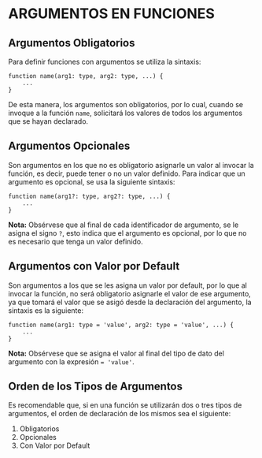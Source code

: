 # ARGUMENTOS EN FUNCIONES

## Argumentos Obligatorios

Para definir funciones con argumentos se utiliza la sintaxis:

~~~
function name(arg1: type, arg2: type, ...) {
    ...
}
~~~

De esta manera, los argumentos son obligatorios, por lo cual, cuando se invoque a la función `name`, solicitará los valores de todos los argumentos que se hayan declarado.

## Argumentos Opcionales

Son argumentos en los que no es obligatorio asignarle un valor al invocar la función, es decir, puede tener o no un valor definido. Para indicar que un argumento es opcional, se usa la siguiente sintaxis:

~~~
function name(arg1?: type, arg2?: type, ...) {
    ...
}
~~~

**Nota:** Obsérvese que al final de cada identificador de argumento, se le asigna el signo `?`, esto indica que el argumento es opcional, por lo que no es necesario que tenga un valor definido.

## Argumentos con Valor por Default

Son argumentos a los que se les asigna un valor por default, por lo que al invocar la función, no será obligatorio asignarle el valor de ese argumento, ya que tomará el valor que se asigó desde la declaración del argumento, la sintaxis es la siguiente:

~~~
function name(arg1: type = 'value', arg2: type = 'value', ...) {
    ...
}
~~~

**Nota:** Obsérvese que se asigna el valor al final del tipo de dato del argumento con la expresión `= 'value'`.

## Orden de los Tipos de Argumentos

Es recomendable que, si en una función se utilizarán dos o tres tipos de argumentos, el orden de declaración de los mismos sea el siguiente:

1. Obligatorios
2. Opcionales
3. Con Valor por Default